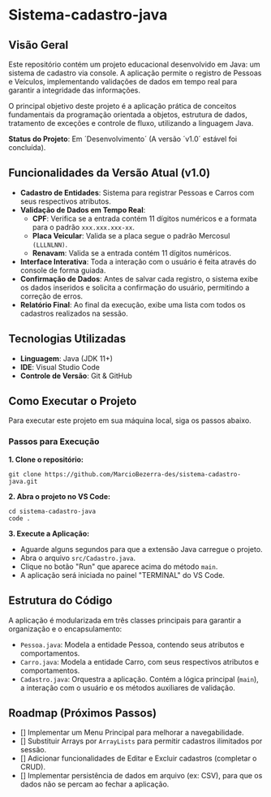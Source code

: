 # Sistema-cadastro-java

## **Visão Geral**

Este repositório contém um projeto educacional desenvolvido em Java: um sistema de cadastro via console. A aplicação permite o registro de Pessoas e Veículos, implementando validações de dados em tempo real para garantir a integridade das informações.

O principal objetivo deste projeto é a aplicação prática de conceitos fundamentais da programação orientada a objetos, estrutura de dados, tratamento de exceções e controle de fluxo, utilizando a linguagem Java.

**Status do Projeto**: Em ´Desenvolvimento´ (A versão ´v1.0´ estável foi concluída).

## **Funcionalidades da Versão Atual (v1.0)**

* **Cadastro de Entidades**: Sistema para registrar Pessoas e Carros com seus respectivos atributos.
* **Validação de Dados em Tempo Real**:
  * **CPF**: Verifica se a entrada contém 11 dígitos numéricos e a formata para o padrão `xxx.xxx.xxx-xx`.
  * **Placa Veicular**: Valida se a placa segue o padrão Mercosul `(LLLNLNN)`.
  * **Renavam**: Valida se a entrada contém 11 dígitos numéricos.
* **Interface Interativa**: Toda a interação com o usuário é feita através do console de forma guiada.
* **Confirmação de Dados**: Antes de salvar cada registro, o sistema exibe os dados inseridos e solicita a confirmação do usuário, permitindo a correção de erros.
* **Relatório Final**: Ao final da execução, exibe uma lista com todos os cadastros realizados na sessão.

## **Tecnologias Utilizadas**
* **Linguagem**: Java (JDK 11+)
* **IDE**: Visual Studio Code
* **Controle de Versão**: Git & GitHub

## **Como Executar o Projeto**
Para executar este projeto em sua máquina local, siga os passos abaixo.

### **Passos para Execução**

**1. Clone o repositório:**
~~~
git clone https://github.com/MarcioBezerra-des/sistema-cadastro-java.git
~~~
**2. Abra o projeto no VS Code:**
~~~
cd sistema-cadastro-java
code .
~~~
**3. Execute a Aplicação:**
* Aguarde alguns segundos para que a extensão Java carregue o projeto.
* Abra o arquivo `src/Cadastro.java`.
* Clique no botão "Run" que aparece acima do método `main`.
* A aplicação será iniciada no painel "TERMINAL" do VS Code.

## **Estrutura do Código**
A aplicação é modularizada em três classes principais para garantir a organização e o encapsulamento:
* `Pessoa.java`: Modela a entidade Pessoa, contendo seus atributos e comportamentos.
* `Carro.java`: Modela a entidade Carro, com seus respectivos atributos e comportamentos.
* `Cadastro.java`: Orquestra a aplicação. Contém a lógica principal (`main`), a interação com o usuário e os métodos auxiliares de validação.

## **Roadmap (Próximos Passos)**
* [] Implementar um Menu Principal para melhorar a navegabilidade.
* [] Substituir Arrays por `ArrayLists` para permitir cadastros ilimitados por sessão.
* [] Adicionar funcionalidades de Editar e Excluir cadastros (completar o CRUD).
* [] Implementar persistência de dados em arquivo (ex: CSV), para que os dados não se percam ao fechar a aplicação.
